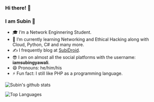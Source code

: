 ### Hi there! 👋
### I am Subin 🧑

- 🎓 I’m a Network Enginnering Student.
- 🌱 I’m currently learning Networking and Ethical Hacking along with Cloud, Python, C# and many more.
- ✍ I frequently blog at [SubiDroid](https://subidroid.com/).
- 😎 I am on almost all the social platforms with the username: **iamsubingyawali**.
- 😄 Pronouns: he/him/his
- ⚡ Fun fact: I still like PHP as a programming language.

![Subin's github stats](https://github-readme-stats.vercel.app/api?username=iamsubingyawali&show_icons=true&count_private=true&theme=tokyonight)

![Top Languages](https://github-readme-stats.vercel.app/api/top-langs/?username=iamsubingyawali&layout=compact&theme=dracula)
